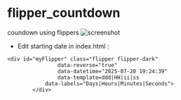 # flipper_countdown
coundown using flippers 
![screenshot](https://github.com/jdavid54/flipper_countdown/assets/14958562/cf66070e-67e1-4600-b658-0c8696e2dcf8)

- Edit starting date in index.html :
``` 
<div id="myFlipper" class="flipper flipper-dark"
     			data-reverse="true"
     			data-datetime="2025-07-20 19:24:39" 
     			data-template=ddd|HH|ii|ss     		
			data-labels="Days|Hours|Minutes|Seconds">
		</div>
``` 
